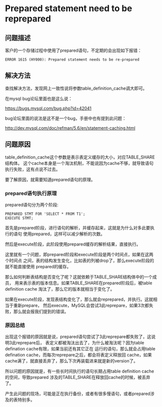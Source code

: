 # Prepared statement need to be reprepared


## 问题描述

客户的一个存储过程中使用了prepared语句，不定期的会出现如下报错：


```
ERROR 1615 (HY000): Prepared statement needs to be re-prepared
```


## 解决方法

查找解决方法，发现网上一致性说将参数table\_definition\_cache调大即可。

在mysql bug论坛里面也是这么说：

https://bugs.mysql.com/bug.php?id=42041

bug论坛里面的说法是这不是一个bug，手册中也有提到此问题：

http://dev.mysql.com/doc/refman/5.6/en/statement-caching.html


## 问题原因


table\_definition\_cache这个参数是表示表定义缓存的大小，对应TABLE\_SHARE结构体。
这个cache本身是一个淘汰机制，不能说因为cache不够，就导致语句执行失败，这有点说不过去。

要了解原因，就需要知道prepared语句的原理。

### prepared语句执行原理

prepared语句分为两个阶段:

```
PREPARED STMT FOR 'SELECT * FROM T1';
EXECUTE STMT;
```

首先是prepared阶段，进行语句的解析，并缓存起来，这就是为什么对多此要执行的语句
使用prepared，这样可以减少解析的次数。

然后是execute阶段，此阶段使用prepared缓存的解析结果，直接执行。

这里就有一个问题，即prepared阶段和execute阶段是两个时间点，如果在这两个时间点
之间，表的结构发生变化，比如表的列被drop了，那么execute阶段的就不能直接使用
prepared的缓存。

那么如何判断表结构是否变化了呢？这就依赖于TABLE\_SHARE结构体中的一个成员，
用来表示表的版本信息。如果TABLE\_SHARE在prepared阶段后，被table definition cache
淘汰了，那么它的版本就相当于变化了。

如果在execute阶段，发现表结构变化了，那么就会reprepared，并执行。这就相当于重新prepare，
然后execute，MySQL会尝试3此reprepare，如果3次都失败，那么就会报我们提到的错误。

### 原因总结

出现这个报错的原因就是说，prepared语句尝试了3此reprepare都失败了，这说明3此reprepare后，
表定义都被淘汰出去了，为什么被淘汰呢？因为table defination cache有限，如果当前还有其它正在
运行的语句，那么就会占用table defination cache，而每次reprepare之后，都会将表定义释放回
cache，如果cache满了，就直接丢弃了，那么下次再装载进来就是新的version了。

所以问题的原因就是，有一些长时间执行的语句长期占用table definition cache的空间，导致prepared
涉及的TABLE\_SHARE在释放回cache的时候，被丢弃了。

产生此问题的现场，可能是正在执行备份，或者有很多慢语句，或者prepared涉及的表特别多。

